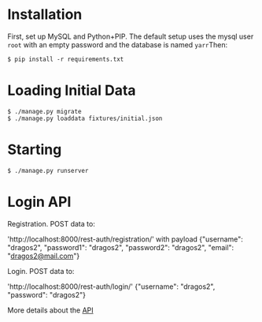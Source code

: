 Installation
============

First, set up MySQL and Python+PIP. The default setup uses the mysql
user `root` with an empty password and the database is named `yarr`Then:

    $ pip install -r requirements.txt


Loading Initial Data
====================

    $ ./manage.py migrate
    $ ./manage.py loaddata fixtures/initial.json


Starting
========

    $ ./manage.py runserver


Login API
=========

Registration.
POST data to:

'http://localhost:8000/rest-auth/registration/' with payload
{"username": "dragos2", "password1": "dragos2", "password2": "dragos2",
"email": "dragos2@mail.com"}

Login.
POST data to:

'http://localhost:8000/rest-auth/login/' {"username": "dragos2", "password": "dragos2"}

More details about the
[API]('http://django-rest-auth.readthedocs.org/en/latest/api_endpoints.html')
